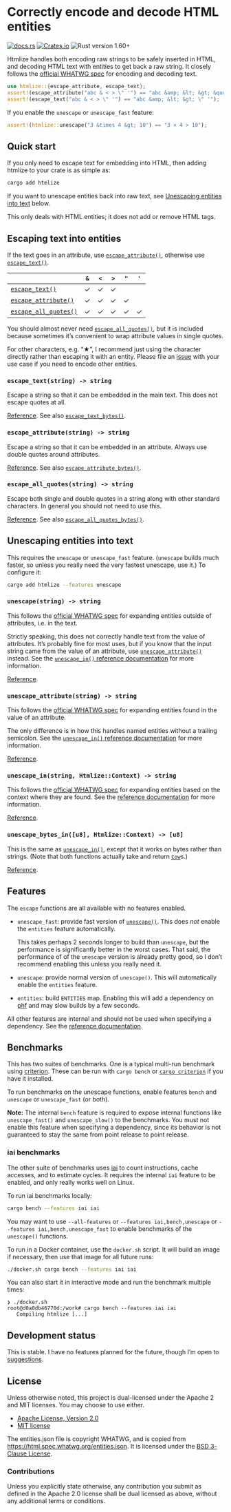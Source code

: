 # Correctly encode and decode HTML entities

[![docs.rs](https://img.shields.io/docsrs/htmlize)][docs.rs]
[![Crates.io](https://img.shields.io/crates/v/htmlize)][crates.io]
![Rust version 1.60+](https://img.shields.io/badge/Rust%20version-1.60%2B-success)

Htmlize handles both encoding raw strings to be safely inserted in HTML, and
decoding HTML text with entities to get back a raw string. It closely follows
the [official WHATWG spec] for encoding and decoding text.

```rust
use htmlize::{escape_attribute, escape_text};
assert!(escape_attribute("abc & < > \" '") == "abc &amp; &lt; &gt; &quot; '");
assert!(escape_text("abc & < > \" '") == "abc &amp; &lt; &gt; \" '");
```

If you enable the `unescape` or `unescape_fast` feature:

```rust
assert!(htmlize::unescape("3 &times 4 &gt; 10") == "3 × 4 > 10");
```

## Quick start

If you only need to escape text for embedding into HTML, then adding htmlize to
your crate is as simple as:

```sh
cargo add htmlize
```

If you want to unescape entities back into raw text, see [Unescaping entities
into text](#unescaping-entities-into-text) below.

This only deals with HTML entities; it does not add or remove HTML tags.

## Escaping text into entities

If the text goes in an attribute, use [`escape_attribute()`], otherwise use
[`escape_text()`].

|                         | `&` | `<` | `>` | `"` | `'` |
|-------------------------|:---:|:---:|:---:|:---:|:---:|
| [`escape_text()`]       |  ✓  |  ✓  |  ✓  |     |     |
| [`escape_attribute()`]  |  ✓  |  ✓  |  ✓  |  ✓  |     |
| [`escape_all_quotes()`] |  ✓  |  ✓  |  ✓  |  ✓  |  ✓  |

You should almost never need [`escape_all_quotes()`], but it is included because
sometimes it’s convenient to wrap attribute values in single quotes.

For other characters, e.g. “★”, I recommend just using the character directly
rather than escaping it with an entity. Please file an [issue][issues] with your
use case if you need to encode other entities.

### `escape_text(string) -> string`

Escape a string so that it can be embedded in the main text. This does not
escape quotes at all.

[Reference][`escape_text()`]. See also [`escape_text_bytes()`].

### `escape_attribute(string) -> string`

Escape a string so that it can be embedded in an attribute. Always use double
quotes around attributes.

[Reference][`escape_attribute()`]. See also [`escape_attribute_bytes()`].

### `escape_all_quotes(string) -> string`

Escape both single and double quotes in a string along with other standard
characters. In general you should not need to use this.

[Reference][`escape_all_quotes()`]. See also [`escape_all_quotes_bytes()`].

## Unescaping entities into text

This requires the `unescape` or `unescape_fast` feature. (`unescape` builds
much faster, so unless you really need the very fastest unescape, use it.) To
configure it:

```sh
cargo add htmlize --features unescape
```

### `unescape(string) -> string`

This follows the [official WHATWG spec] for expanding entities outside of
attributes, i.e. in the text.

Strictly speaking, this does not correctly handle text from the value of
attributes. It’s probably fine for most uses, but if you know that the input
string came from the value of an attribute, use [`unescape_attribute()`]
instead. See the [`unescape_in()` reference documentation][`unescape_in()`] for
more information.

[Reference][`unescape()`].

### `unescape_attribute(string) -> string`

This follows the [official WHATWG spec] for expanding entities found in the
value of an attribute.

The only difference is in how this handles named entities without a trailing
semicolon. See the [`unescape_in()` reference documentation][`unescape_in()`]
for more information.

[Reference][`unescape_attribute()`].

### `unescape_in(string, Htmlize::Context) -> string`

This follows the [official WHATWG spec] for expanding entities based on the
context where they are found. See the [reference documentation][`unescape_in()`]
for more information.

[Reference][`unescape_in()`].

### `unescape_bytes_in([u8], Htmlize::Context) -> [u8]`

This is the same as [`unescape_in()`], except that it works on bytes rather than
strings. (Note that both functions actually take and return [`Cow`]s.)

[Reference][`unescape_bytes_in()`].

## Features

The `escape` functions are all available with no features enabled.

  * `unescape_fast`: provide fast version of [`unescape()`]. This does _not_
    enable the `entities` feature automatically.

    This takes perhaps 2 seconds longer to build than `unescape`, but the
    performance is significantly better in the worst cases. That said, the
    performance of of the `unescape` version is already pretty good, so I don’t
    recommend enabling this unless you really need it.

  * `unescape`: provide normal version of `unescape()`. This will
    automatically enable the `entities` feature.

  * `entities`: build `ENTITIES` map. Enabling this will add a dependency
    on [phf] and may slow builds by a few seconds.

All other features are internal and should not be used when specifying a
dependency. See the [reference documentation][features].

## Benchmarks

This has two suites of benchmarks. One is a typical multi-run benchmark using
[criterion]. These can be run with `cargo bench` or [`cargo criterion`] if you
have it installed.

To run benchmarks on the unescape functions, enable features `bench` and
`unescape` or `unescape_fast` (or both).

**Note:** The internal `bench` feature is required to expose internal functions
like `unescape_fast()` and `unescape_slow()` to the benchmarks. You must not
enable this feature when specifying a dependency, since its behavior is not
guaranteed to stay the same from point release to point release.

### iai benchmarks

The other suite of benchmarks uses [iai] to count instructions, cache accesses,
and to estimate cycles. It requires the internal `iai` feature to be enabled,
and only really works well on Linux.

To run iai benchmarks locally:

```sh
cargo bench --features iai iai
```

You may want to use `--all-features` or `--features iai,bench,unescape` or
`--features iai,bench,unescape_fast` to enable benchmarks of the `unescape()`
functions.

To run in a Docker container, use the `docker.sh` script. It will build an image
if necessary, then use that image for all future runs:

```sh
./docker.sh cargo bench --features iai iai
```

You can also start it in interactive mode and run the benchmark multiple times:

```
❯ ./docker.sh
root@d0a0db46770d:/work# cargo bench --features iai iai
   Compiling htmlize [...]
```

## Development status

This is stable. I have no features planned for the future, though I’m open to
[suggestions][issues].

## License

Unless otherwise noted, this project is dual-licensed under the Apache 2 and MIT
licenses. You may choose to use either.

  * [Apache License, Version 2.0](LICENSE-APACHE)
  * [MIT license](LICENSE-MIT)

The entities.json file is copyright WHATWG, and is copied from
<https://html.spec.whatwg.org/entities.json>. It is licensed under the [BSD
3-Clause License](entities.json-LICENSE).

### Contributions

Unless you explicitly state otherwise, any contribution you submit as defined
in the Apache 2.0 license shall be dual licensed as above, without any
additional terms or conditions.

[docs.rs]: https://docs.rs/htmlize/latest/htmlize/
[crates.io]: https://crates.io/crates/htmlize
[`escape_text()`]: https://docs.rs/htmlize/1.0.6/htmlize/fn.escape_text.html
[`escape_text_bytes()`]: https://docs.rs/htmlize/1.0.6/htmlize/fn.escape_text_bytes.html
[`escape_attribute()`]: https://docs.rs/htmlize/1.0.6/htmlize/fn.escape_attribute.html
[`escape_attribute_bytes()`]: https://docs.rs/htmlize/1.0.6/htmlize/fn.escape_attribute_bytes.html
[`escape_all_quotes()`]: https://docs.rs/htmlize/1.0.6/htmlize/fn.escape_all_quotes.html
[`escape_all_quotes_bytes()`]: https://docs.rs/htmlize/1.0.6/htmlize/fn.escape_all_quotes_bytes.html
[`unescape()`]: https://docs.rs/htmlize/1.0.6/htmlize/fn.unescape.html
[`unescape_attribute()`]: https://docs.rs/htmlize/1.0.6/htmlize/fn.unescape_attribute.html
[`unescape_in()`]: https://docs.rs/htmlize/1.0.6/htmlize/fn.unescape_in.html
[`unescape_bytes_in()`]: https://docs.rs/htmlize/1.0.6/htmlize/fn.unescape_bytes_in.html
[`Cow`]: https://doc.rust-lang.org/std/borrow/enum.Cow.html
[official WHATWG spec]: https://html.spec.whatwg.org/multipage/parsing.html#character-reference-state
[phf]: https://crates.io/crates/phf
[features]: https://docs.rs/htmlize/1.0.6/htmlize/index.html#features
[iai]: https://crates.io/crates/iai
[criterion]: https://crates.io/crates/criterion
[`cargo criterion`]: https://crates.io/crates/cargo-criterion
[issues]: https://github.com/danielparks/htmlize/issues
